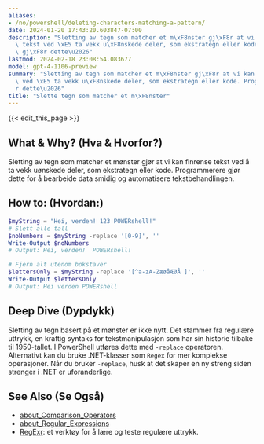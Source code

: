 ```yaml
---
aliases:
- /no/powershell/deleting-characters-matching-a-pattern/
date: 2024-01-20 17:43:20.603847-07:00
description: "Sletting av tegn som matcher et m\xF8nster gj\xF8r at vi kan finrense\
  \ tekst ved \xE5 ta vekk u\xF8nskede deler, som ekstrategn eller kode. Programmerere\
  \ gj\xF8r dette\u2026"
lastmod: 2024-02-18 23:08:54.083677
model: gpt-4-1106-preview
summary: "Sletting av tegn som matcher et m\xF8nster gj\xF8r at vi kan finrense tekst\
  \ ved \xE5 ta vekk u\xF8nskede deler, som ekstrategn eller kode. Programmerere gj\xF8\
  r dette\u2026"
title: "Slette tegn som matcher et m\xF8nster"
---
```


{{< edit_this_page >}}

## What & Why? (Hva & Hvorfor?)
Sletting av tegn som matcher et mønster gjør at vi kan finrense tekst ved å ta vekk uønskede deler, som ekstrategn eller kode. Programmerere gjør dette for å bearbeide data smidig og automatisere tekstbehandlingen.

## How to: (Hvordan:)
```PowerShell
$myString = "Hei, verden! 123 POWERshell!"
# Slett alle tall
$noNumbers = $myString -replace '[0-9]', ''
Write-Output $noNumbers
# Output: Hei, verden!  POWERshell!

# Fjern alt utenom bokstaver
$lettersOnly = $myString -replace '[^a-zA-ZæøåÆØÅ ]', ''
Write-Output $lettersOnly
# Output: Hei verden POWERshell
```

## Deep Dive (Dypdykk)
Sletting av tegn basert på et mønster er ikke nytt. Det stammer fra regulære uttrykk, en kraftig syntaks for tekstmanipulasjon som har sin historie tilbake til 1950-tallet. I PowerShell utføres dette med `-replace` operatoren. Alternativt kan du bruke .NET-klasser som `Regex` for mer komplekse operasjoner. Når du bruker `-replace`, husk at det skaper en ny streng siden strenger i .NET er uforanderlige.

## See Also (Se Også)
- [about_Comparison_Operators](https://docs.microsoft.com/en-us/powershell/module/microsoft.powershell.core/about/about_Comparison_Operators?view=powershell-7.2)
- [about_Regular_Expressions](https://docs.microsoft.com/en-us/powershell/module/microsoft.powershell.core/about/about_Regular_Expressions?view=powershell-7.2)
- [RegExr](https://regexr.com/): et verktøy for å lære og teste regulære uttrykk.

